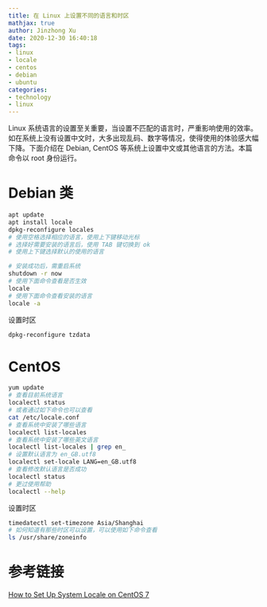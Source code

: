 ```yaml
---
title: 在 Linux 上设置不同的语言和时区
mathjax: true
author: Jinzhong Xu
date: 2020-12-30 16:40:18
tags:
- linux
- locale
- centos
- debian
- ubuntu
categories:
- technology
- linux
---
```


Linux 系统语言的设置至关重要，当设置不匹配的语言时，严重影响使用的效率。如在系统上没有设置中文时，大多出现乱码、数字等情况，使得使用的体验感大幅下降。下面介绍在 Debian, CentOS 等系统上设置中文或其他语言的方法。本篇命令以 root 身份运行。

<!--more-->

# Debian 类

```bash
apt update
apt install locale
dpkg-reconfigure locales
# 使用空格选择相应的语言，使用上下键移动光标
# 选择好需要安装的语言后，使用 TAB 键切换到 ok
# 使用上下键选择默认的使用的语言

# 安装成功后，需重启系统
shutdown -r now
# 使用下面命令查看是否生效
locale
# 使用下面命令查看安装的语言
locale -a
```

设置时区

```bash
dpkg-reconfigure tzdata
```



# CentOS 

```bash
yum update
# 查看目前系统语言
localectl status
# 或者通过如下命令也可以查看
cat /etc/locale.conf
# 查看系统中安装了哪些语言
localectl list-locales
# 查看系统中安装了哪些英文语言
localectl list-locales | grep en_
# 设置默认语言为 en_GB.utf8
localectl set-locale LANG=en_GB.utf8
# 查看修改默认语言是否成功
localectl status
# 更过使用帮助
localectl --help
```

设置时区

```bash
timedatectl set-timezone Asia/Shanghai
# 如何知道有那些时区可以设置，可以使用如下命令查看
ls /usr/share/zoneinfo
```



# 参考链接

[How to Set Up System Locale on CentOS 7](https://www.rosehosting.com/blog/how-to-set-up-system-locale-on-centos-7/)